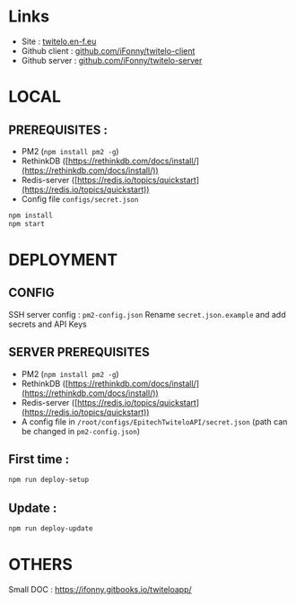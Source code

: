 # Links

- Site : [twitelo.en-f.eu](https://twitelo.en-f.eu)
- Github client : [github.com/iFonny/twitelo-client](https://github.com/iFonny/twitelo-client)
- Github server : [github.com/iFonny/twitelo-server](https://github.com/iFonny/twitelo-server)

# LOCAL

## PREREQUISITES :

- PM2 (`npm install pm2 -g`)
- RethinkDB ([https://rethinkdb.com/docs/install/](https://rethinkdb.com/docs/install/))
- Redis-server ([https://redis.io/topics/quickstart](https://redis.io/topics/quickstart))
- Config file `configs/secret.json`

```bash
npm install
npm start
```

# DEPLOYMENT

## CONFIG

SSH server config : `pm2-config.json`
Rename `secret.json.example` and add secrets and API Keys

## SERVER PREREQUISITES

- PM2 (`npm install pm2 -g`)
- RethinkDB ([https://rethinkdb.com/docs/install/](https://rethinkdb.com/docs/install/))
- Redis-server ([https://redis.io/topics/quickstart](https://redis.io/topics/quickstart))
- A config file in `/root/configs/EpitechTwiteloAPI/secret.json` (path can be changed in `pm2-config.json`)

## First time :

```bash
npm run deploy-setup
```

## Update :

```bash
npm run deploy-update
```

# OTHERS

Small DOC : https://ifonny.gitbooks.io/twiteloapp/
